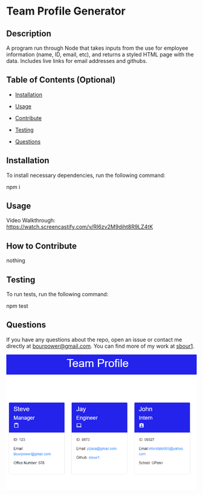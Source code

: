 # Team Profile Generator
  

  ## Description
  
  A program run through Node that takes inputs from the use for employee information (name, ID, email, etc), and returns a styled HTML page with the data. Includes live links for email addresses and githubs.
  
  ## Table of Contents (Optional)
  
  * [Installation](#installation)
  * [Usage](#usage)
   
  * [Contribute](#contributing)
  * [Testing](#testing)
  * [Questions](#questions)
  
  ## Installation
  
  To install necessary dependencies, run the following command: 

  npm i

  ## Usage
  Video Walkthrough: https://watch.screencastify.com/v/RI6zv2M9diht8R9LZ4tK
  
  
  ## How to Contribute
  
  nothing

  ## Testing
  
  To run tests, run the following command:

  npm test
  
  ## Questions
  
  If you have any questions about the repo, open an issue or contact me directly at bourpower@gmail.com. You can find more of my work at [sbour1](https://github.com/sbour1/).
  
  <img src="./assets/images/capture.PNG" alt="Example profile"/>
